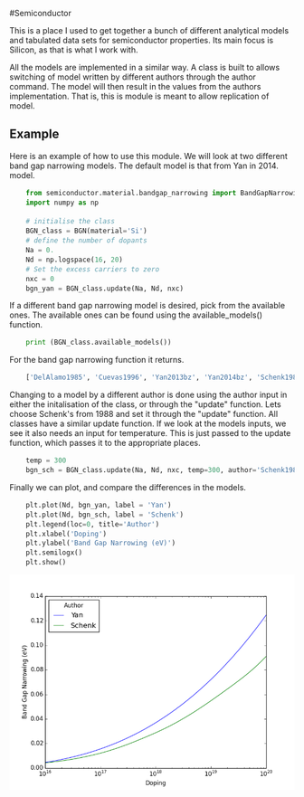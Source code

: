 #Semiconductor

This is a place I used to get together a bunch of different analytical models and
tabulated data sets for semiconductor properties. Its main focus is Silicon, as
that is what I work with.

All the models are implemented in a similar way. A class is built to allows switching
of model written by different authors through the author command. The model will
then result in the values from the authors implementation. That is, this is module
is meant to allow replication of model.

## Example

Here is an example of how to use this module. We will look at two different band gap narrowing models. The default model is that from Yan in 2014.
model.

```python
    from semiconductor.material.bandgap_narrowing import BandGapNarrowing as BGN
    import numpy as np

    # initialise the class
    BGN_class = BGN(material='Si')
    # define the number of dopants
    Na = 0.
    Nd = np.logspace(16, 20)
    # Set the excess carriers to zero
    nxc = 0
    bgn_yan = BGN_class.update(Na, Nd, nxc)
```

If a different band gap narrowing model is desired,
pick from the available ones. The available ones can be found
using the available_models() function.

```python
    print (BGN_class.available_models())
```

For the band gap narrowing function it returns.

```python
    ['DelAlamo1985', 'Cuevas1996', 'Yan2013bz', 'Yan2014bz', 'Schenk1988fer', 'Schenk1988_reparamitisation_Yan2013', 'Yan2013fer', 'Yan2014fer']
```

Changing to a model by a different author is done using the author input in either
the  initalisation of the class, or through the "update" function. Lets
choose Schenk's from 1988 and set it through the "update" function. All classes
have a similar update function. If we look at the models inputs, we see it also needs
an input for temperature. This is just passed to the update function, which passes
it to the appropriate places.  
```python
    temp = 300
    bgn_sch = BGN_class.update(Na, Nd, nxc, temp=300, author='Schenk1988fer')
```

Finally we can plot, and compare the differences in the models.

``` python
    plt.plot(Nd, bgn_yan, label = 'Yan')
    plt.plot(Nd, bgn_sch, label = 'Schenk')
    plt.legend(loc=0, title='Author')
    plt.xlabel('Doping')
    plt.ylabel('Band Gap Narrowing (eV)')
    plt.semilogx()
    plt.show()
```

![Comparison of Yan's and Schenk's band gap narrowing models](comparison.png)
